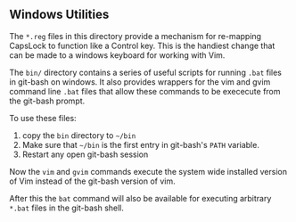 ## Windows Utilities

The `*.reg` files in this directory provide a mechanism for re-mapping CapsLock
to function like a Control key. This is the handiest change that can be made to
a windows keyboard for working with Vim.

The `bin/` directory contains a series of useful scripts for running `.bat`
files in git-bash on windows. It also provides wrappers for the vim and gvim command line
`.bat` files that allow these commands to be exececute from the git-bash
prompt.

To use these files:

1. copy the `bin` directory to `~/bin`
2. Make sure that `~/bin` is the first entry in git-bash's `PATH` variable.
3. Restart any open git-bash session

Now the `vim` and `gvim` commands execute the system wide installed version of
Vim instead of the git-bash version of vim.

After this the `bat` command will also be available for executing arbitrary
`*.bat` files in the git-bash shell.
